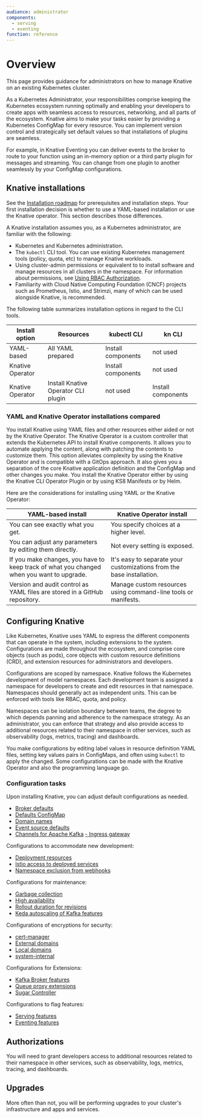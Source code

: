 ```yaml
---
audience: administrator
components:
  - serving
  - eventing
function: reference
---
```

# Overview

This page provides guidance for administrators on how to manage Knative on an existing Kubernetes cluster.

As a Kubernetes Administrator, your responsibilities comprise keeping the Kubernetes ecosystem running optimally and enabling your developers to create apps with seamless access to resources, networking, and all parts of the ecosystem. Knative aims to make your tasks easier by providing a Kubernetes ConfigMap for every resource. You can implement version control and strategically set default values so that installations of plugins are seamless.

For example, in Knative Eventing you can deliver events to the broker to route to your function using an in-memory option or a third party plugin for messages and streaming. You can change from one plugin to another seamlessly by your ConfigMap configurations.

## Knative installations

See the [Installation roadmap](../install/README.md#installation-roadmap) for prerequisites and installation steps. Your first installation decision is whether to use a YAML-based installation or use the Knative operator. This section describes those differences.

A Knative installation assumes you, as a Kubernetes administrator, are familiar with the following:

- Kubernetes and Kubernetes administration.
- The `kubectl` CLI tool. You can use existing Kubernetes management tools (policy, quota, etc) to manage Knative workloads.
- Using cluster-admin permissions or equivalent to to install software and manage resources in all clusters in the namespace. For information about permissions, see [Using RBAC Authorization](https://kubernetes.io/docs/reference/access-authn-authz/rbac/AC).
- Familiarity with Cloud Native Computing Foundation (CNCF) projects such as Prometheus, Istio, and Strimzi, many of which can be used alongside Knative, is recommended.

The following table summarizes installation options in regard to the CLI tools.

| Install option | Resources | kubectl CLI | kn CLI |
| --- | --- | --- | --- |
| YAML-based | All YAML prepared | Install components | not used |
| Knative Operator |  |Install components | not used |
| Knative Operator | Install Knative Operator CLI plugin | not used | Install components |

### YAML and Knative Operator installations compared

You install Knative using YAML files and other resources either aided or not by the Knative Operator. The Knative Operator is a custom controller that extends the Kubernetes API to install Knative components. It allows you to automate applying the content, along with patching the contents to customize them. This option alleviates complexity by using the Knative Operator and is compatible with a GitOps approach. It also gives you a separation of the core Knative application definition and the ConfigMap and other changes you make. You install the Knative Operator either by using the Knative CLI Operator Plugin or by using KS8 Manifests or by Helm.

Here are the considerations for installing using YAML or the Knative Operator:

| YAML-based install | Knative Operator install|
| --- | --- |
| You can see exactly what you get. | You specify choices at a higher level. |
| You can adjust any parameters by editing them directly. | Not every setting is exposed. |
| If you make changes, you have to keep track of what you changed when you want to upgrade. | It's easy to separate your customizations from the base installation. |
| Version and audit control as YAML files are stored in a GitHub repository.| Manage custom resources using command-line tools or manifests. |

## Configuring Knative

Like Kubernetes, Knative uses YAML to express the different components that can operate in the system, including extensions to the system. Configurations are made throughout the ecosystem, and comprise core objects (such as pods), core objects with custom resource definitions (CRD), and extension resources for administrators and developers.

Configurations are scoped by namespace. Knative follows the Kubernetes development of model namespaces. Each development team is assigned a namespace for developers to create and edit resources in that namespace. Namespaces should generally act as independent units. This can be enforced with tools like RBAC, quota, and policy.

Namespaces can be isolation boundary between teams, the degree to which depends panning and adherence to the namespace strategy. As an administrator, you can enforce that strategy and also provide access to additional resources related to their namespace in other services, such as observability (logs, metrics, tracing) and dashboards.

You make configurations by editing label values in resource definition YAML files, setting key values pairs in ConfigMaps, and often using `kubectl` to apply the changed. Some configurations can be made with the Knative Operator and also the programming language go.

### Configuration tasks

Upon installing Knative, you can adjust default configurations as needed.

- [Broker defaults](../eventing/configuration/broker-configuration.md)
- [Defaults ConfigMap](../serving/configuration/config-defaults.md)
- [Domain names](../serving/using-a-custom-domain.md)
- [Event source defaults](../eventing/configuration/sources-configuration.md)
- [Channels for Apache Kafka](../eventing/configuration/kafka-channel-configuration.md)
[- Ingress gateway](../serving/setting-up-custom-ingress-gateway.md)

Configurations to accommodate new development:

- [Deployment resources](../serving/configuration/deployment.md)
- [Istio access to deployed services](../serving/istio-authorization.md)
- [Namespace exclusion from webhooks](../serving/istio-authorization.md)

Configurations for maintenance:

- [Garbage collection](../serving/revisions/revision-admin-config-options.md)
- [High availability](../serving/config-ha.md)
- [Rollout duration for revisions](../serving/configuration/rolling-out-latest-revision-configmap.md)
- [Keda autoscaling of Kafka features](../eventing/configuration/keda-configuration.md)

Configurations of encryptions for security:

- [cert-manager](../serving/encryption/configure-certmanager-integration.md)
- [External domains](../serving/encryption/external-domain-tls.md)
- [Local domains](../serving/encryption/cluster-local-domain-tls.md)
- [system-internal](../serving/encryption/system-internal-tls.md)

Configurations for Extensions:

- [Kafka Broker features](../serving/encryption/system-internal-tls.md)
- [Queue proxy extensions](../serving/queue-extensions.md)
- [Sugar Controller](../eventing/configuration/sugar-configuration.md)

Configurations to flag features:

- [Serving features](../serving/configuration/feature-flags.md)
- [Eventing features](../eventing/features/README.md)

## Authorizations

You will need to grant developers access to additional resources related to their namespace in other services, such as observability, logs, metrics, tracing, and dashboards.

## Upgrades

More often than not, you will be performing upgrades to your cluster's infrastructure and apps and services.

